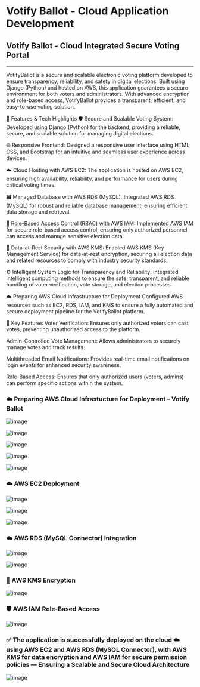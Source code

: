 # Votify Ballot - Cloud Application Development

## Votify Ballot - Cloud Integrated Secure Voting Portal

---

VotifyBallot is a secure and scalable electronic voting platform developed to ensure transparency, reliability, and safety in digital elections. Built using Django (Python) and hosted on AWS, this application guarantees a secure environment for both voters and administrators. With advanced encryption and role-based access, VotifyBallot provides a transparent, efficient, and easy-to-use voting solution.

🔧 Features & Tech Highlights
🛡️ Secure and Scalable Voting System: Developed using Django (Python) for the backend, providing a reliable, secure, and scalable solution for managing digital elections.

🌐 Responsive Frontend: Designed a responsive user interface using HTML, CSS, and Bootstrap for an intuitive and seamless user experience across devices.

☁️ Cloud Hosting with AWS EC2: The application is hosted on AWS EC2, ensuring high availability, reliability, and performance for users during critical voting times.

🗃️ Managed Database with AWS RDS (MySQL): Integrated AWS RDS (MySQL) for robust and reliable database management, ensuring efficient data storage and retrieval.

🔐 Role-Based Access Control (RBAC) with AWS IAM: Implemented AWS IAM for secure role-based access control, ensuring only authorized personnel can access and manage sensitive election data.

🧷 Data-at-Rest Security with AWS KMS: Enabled AWS KMS (Key Management Service) for data-at-rest encryption, securing all election data and related resources to comply with industry security standards.

⚙️ Intelligent System Logic for Transparency and Reliability: Integrated intelligent computing methods to ensure the safe, transparent, and reliable handling of voter verification, vote storage, and election processes.

☁️ Preparing AWS Cloud Infrastructure for Deployment
Configured AWS resources such as EC2, RDS, IAM, and KMS to ensure a fully automated and secure deployment pipeline for the VotifyBallot platform.

🌟 Key Features
Voter Verification: Ensures only authorized voters can cast votes, preventing unauthorized access to the platform.

Admin-Controlled Vote Management: Allows administrators to securely manage votes and track results.

Multithreaded Email Notifications: Provides real-time email notifications on login events for enhanced security awareness.

Role-Based Access: Ensures that only authorized users (voters, admins) can perform specific actions within the system.

### ☁️ Preparing AWS Cloud Infrastucture for Deployment – Votify Ballot

![image](https://user-images.githubusercontent.com/110025521/232314859-46b5cf40-7fdb-4db6-a0e9-27af16c6bbcd.png)

![image](https://user-images.githubusercontent.com/110025521/232314897-0336b0a8-b41c-4af4-8750-a4cc578ec95f.png)

![image](https://github.com/user-attachments/assets/b702b285-f9bd-488a-9c65-74b091366e65)

![image](https://github.com/user-attachments/assets/c96d0fe0-fdaa-4f48-b632-1d3c811d80e2)

![image](https://github.com/user-attachments/assets/02f437ff-5b32-410f-84ae-eb1b0a56fcd6)

### ☁️ AWS EC2 Deployment

![image](https://github.com/user-attachments/assets/9a2e658c-d631-4f06-aeed-95a17b96280e)

![image](https://github.com/user-attachments/assets/f474a5d3-c2c8-4970-a6c8-1d013cd80dd6)

![image](https://github.com/user-attachments/assets/d308f2e7-1792-4dbb-b185-9672f40d6752)

### ☁️ AWS RDS (MySQL Connector) Integration

![image](https://github.com/user-attachments/assets/0caf4275-71b7-441b-830d-b4ef329f87d5)

![image](https://github.com/user-attachments/assets/6ecf21f2-fbbc-4693-b6ba-8c8a2b98ff74)

### 🔐 AWS KMS Encryption

![image](https://github.com/user-attachments/assets/ae9da104-37e9-4b58-93ce-5ad263d07a15)

### 🛡️ AWS IAM Role-Based Access

![image](https://github.com/user-attachments/assets/bdf15e48-3679-4939-87ee-4577b79de36a)

### ✅ The application is successfully deployed on the cloud ☁️ using AWS EC2 and AWS RDS (MySQL Connector), with AWS KMS for data encryption and AWS IAM for secure permission policies — Ensuring a Scalable and Secure Cloud Architecture

![image](https://github.com/user-attachments/assets/0aefb190-6361-4ae5-a0bd-fee2a8683a1a)
